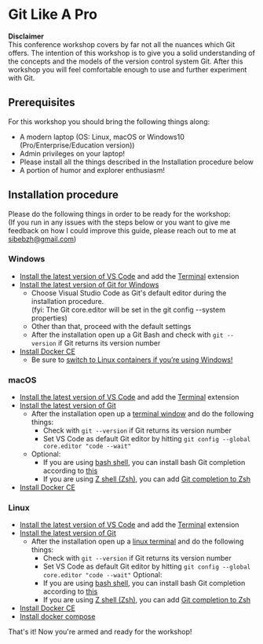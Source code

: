 # Git Like A Pro

**Disclaimer**  
This conference workshop covers by far not all the nuances which Git offers. The intention of this workshop is to
give you a solid understanding of the concepts and the models of the version control system Git. After this workshop
you will feel comfortable enough to use and further experiment with Git.

## Prerequisites

For this workshop you should bring the following things along:

- A modern laptop (OS: Linux, macOS or Windows10 (Pro/Enterprise/Education version))
- Admin privileges on your laptop!
- Please install all the things described in the Installation procedure below
- A portion of humor and explorer enthusiasm!

## Installation procedure

Please do the following things in order to be ready for the workshop:  
(If you run in any issues with the steps below or you want to give me feedback on how I could improve this guide, please reach out to me at sibebzh@gmail.com)

### Windows

- [Install the latest version of VS Code](https://code.visualstudio.com/Download) and add the [Terminal](https://marketplace.visualstudio.com/items?itemName=formulahendry.terminal) extension
- [Install the latest version of Git for Windows](https://gitforwindows.org)
  - Choose Visual Studio Code as Git's default editor during the installation procedure.  
    (fyi: The Git core.editor will be set in the git config --system properties)
  - Other than that, proceed with the default settings
  - After the installation open up a Git Bash and check with `git --version` if Git returns its version number
- [Install Docker CE](https://docs.docker.com/docker-for-windows/install/)
  - Be sure to [switch to Linux containers if you’re using Windows!](https://docs.docker.com/docker-for-windows/#switch-between-windows-and-linux-containers)

### macOS

- [Install the latest version of VS Code](https://code.visualstudio.com/Download) and add the [Terminal](https://marketplace.visualstudio.com/items?itemName=formulahendry.terminal) extension
- [Install the latest version of Git](https://gist.github.com/derhuerst/1b15ff4652a867391f03#file-mac-md)
  - After the installation open up a [terminal window](https://www.macworld.co.uk/how-to/mac-software/how-use-terminal-on-mac-3608274/) and do the following things:
    - Check with `git --version` if Git returns its version number
    - Set VS Code as default Git editor by hitting `git config --global core.editor "code --wait"`
  - Optional:
    - If you are using [bash shell](<https://en.wikipedia.org/wiki/Bash_(Unix_shell)>), you can install bash Git completion according to [this](https://github.com/bobthecow/git-flow-completion/wiki/Install-Bash-git-completion)
    - If you are using [Z shell (Zsh)](https://en.wikipedia.org/wiki/Z_shell), you can add [Git completion to Zsh](https://medium.com/@oliverspryn/adding-git-completion-to-zsh-60f3b0e7ffbc)
- [Install Docker CE](https://docs.docker.com/docker-for-mac/install/)

### Linux

- [Install the latest version of VS Code](https://code.visualstudio.com/Download) and add the [Terminal](https://marketplace.visualstudio.com/items?itemName=formulahendry.terminal) extension
- [Install the latest version of Git](https://gist.github.com/derhuerst/1b15ff4652a867391f03#installing-git-on-linux)
  - After the installation open up a [linux terminal](https://www.howtogeek.com/140679/beginner-geek-how-to-start-using-the-linux-terminal/) and do the following things:
    - Check with `git --version` if Git returns its version number
    - Set VS Code as default Git editor by hitting `git config --global core.editor "code --wait"`
      Optional:
    - If you are using [bash shell](<https://en.wikipedia.org/wiki/Bash_(Unix_shell)>), you can install bash Git completion according to [this](https://github.com/bobthecow/git-flow-completion/wiki/Install-Bash-git-completion)
    - If you are using [Z shell (Zsh)](https://en.wikipedia.org/wiki/Z_shell), you can add [Git completion to Zsh](https://medium.com/@oliverspryn/adding-git-completion-to-zsh-60f3b0e7ffbc)
- [Install Docker CE](https://docs.docker.com/install/)
- [Install docker compose](https://docs.docker.com/compose/install)

That's it! Now you're armed and ready for the workshop!

